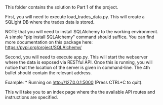 This folder contains the solution to Part 1 of the project.

First, you will need to execute load_trades_data.py. This will create a SQLight DB where the trades data is stored.

NOTE that you will need to install SQLAlchemy to the working environment. A simple "pip install SQLAlchemy" command should suffice. You can find more documentation on this package here: https://pypi.org/project/SQLAlchemy/

Second, you will need to execute app.py. This will start the webserver where the data is exposed via RESTful API. Once this is running, you will notice that the location of the server is given in command-line. The 4th bullet should contain the relevant address.

Example: * Running on http://127.0.0.1:5000 (Press CTRL+C to quit).

This will take you to an index page where the the available API routes and instructions are specified.